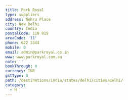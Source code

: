 ```yaml
---
title: Park Royal
type: suppliers
address: Nehru Place
city: New Delhi
country: India
postalCode: 110 019
areaCode: '11'
phone: 622 3344
mobile: 0
email: admin@parkroyal.co.in
www: www.parkroyal.com.au
note: ''
bookThrough: 0
currency: INR
gstType: 0
path: /destinations/india/states/delhi/cities/delhi/
category:
  - H
---
```


